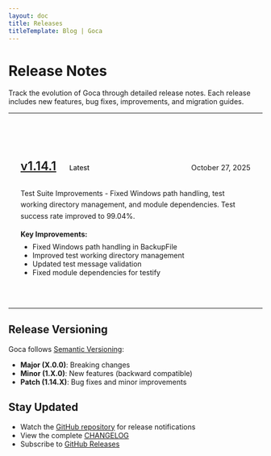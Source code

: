 ```yaml
---
layout: doc
title: Releases
titleTemplate: Blog | Goca
---
```


# Release Notes

Track the evolution of Goca through detailed release notes. Each release includes new features, bug fixes, improvements, and migration guides.

---

<style scoped>
.release-list {
  margin-top: 2rem;
}

.release-item {
  padding: 1.5rem;
  border: 1px solid var(--vp-c-divider);
  border-radius: 8px;
  margin-bottom: 1.5rem;
  transition: all 0.3s ease;
}

.release-item:hover {
  border-color: var(--vp-c-brand);
  transform: translateY(-2px);
  box-shadow: 0 4px 12px rgba(0, 0, 0, 0.1);
}

.release-header {
  display: flex;
  justify-content: space-between;
  align-items: baseline;
  margin-bottom: 0.5rem;
}

.release-version {
  font-size: 1.5rem;
  font-weight: 600;
  color: var(--vp-c-brand);
}

.release-date {
  color: var(--vp-c-text-2);
  font-size: 0.9rem;
}

.release-description {
  color: var(--vp-c-text-2);
  margin-top: 0.5rem;
  line-height: 1.6;
}

.release-highlights {
  margin-top: 1rem;
}

.release-highlights ul {
  margin-top: 0.5rem;
}

.badge {
  display: inline-block;
  padding: 0.25rem 0.75rem;
  border-radius: 12px;
  font-size: 0.85rem;
  font-weight: 500;
  margin-left: 0.5rem;
}

.badge-latest {
  background: var(--vp-c-brand-soft);
  color: var(--vp-c-brand);
  border: 1px solid var(--vp-c-brand);
}

.badge-major {
  background: var(--vp-c-green-soft);
  color: var(--vp-c-green);
  border: 1px solid var(--vp-c-green);
}
</style>

<div class="release-list">

<div class="release-item">
  <div class="release-header">
    <h2 class="release-version">
      <a href="/blog/releases/v1-14-1">v1.14.1</a>
      <span class="badge badge-latest">Latest</span>
    </h2>
    <span class="release-date">October 27, 2025</span>
  </div>
  <p class="release-description">
    Test Suite Improvements - Fixed Windows path handling, test working directory management, and module dependencies. Test success rate improved to 99.04%.
  </p>
  <div class="release-highlights">
    <strong>Key Improvements:</strong>
    <ul>
      <li>Fixed Windows path handling in BackupFile</li>
      <li>Improved test working directory management</li>
      <li>Updated test message validation</li>
      <li>Fixed module dependencies for testify</li>
    </ul>
  </div>
</div>

</div>

---

## Release Versioning

Goca follows [Semantic Versioning](https://semver.org/):

- **Major (X.0.0)**: Breaking changes
- **Minor (1.X.0)**: New features (backward compatible)
- **Patch (1.14.X)**: Bug fixes and minor improvements

## Stay Updated

- Watch the [GitHub repository](https://github.com/sazardev/goca) for release notifications
- View the complete [CHANGELOG](https://github.com/sazardev/goca/blob/master/CHANGELOG.md)
- Subscribe to [GitHub Releases](https://github.com/sazardev/goca/releases)
